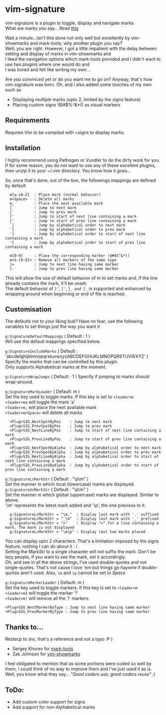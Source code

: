 # vim-signature
vim-signature is a plugin to toggle, display and navigate marks.  
What are marks you say... Read [this](http://vim.wikia.com/wiki/Using_marks)
  
Wait a minute...isn't this done not only well but excellently by vim-showmarks
and mark-tools; why another plugin you say?  
Well, you are right. However, I got a little impatient with the delay between
setting and display of marks in vim-showmarks and  
I liked the navigation options which mark-tools provided and I didn't want to
use two plugins where one would do and  
I was bored and felt like writing my own...  
  
Are you convinced yet or do you want me to go on? Anyway, that's how vim-signature was born.
Oh, and I also added some touches of my own such as
* Displaying multiple marks (upto 2, limited by the signs feature)  
* Placing custom signs !@#$%^&*() as visual markers  


## Requirements
Requires Vim to be compiled with +signs to display marks.


## Installation
I highly recommend using Pathogen or Vundler to do the dirty work for you. If
for some reason, you do not want to use any of these excellent plugins, then
unzip it to your ~/.vim directory. You know how it goes...  

So, once that's done, out of the box, the followings mappings are defined by
default
````
  m[a-zA-Z]  : Place mark (normal behavior)
  m<Space>   : Delete all marks
  m,         : Place the next available mark
  ]`         : Jump to next mark
  [`         : Jump to prev mark
  ]'         : Jump to start of next line containing a mark  
  ['         : Jump to start of prev line containing a mark  
  `]         : Jump by alphabetical order to next mark  
  `[         : Jump by alphabetical order to prev mark  
  ']         : Jump by alphabetical order to start of next line containing a mark  
  '[         : Jump by alphabetical order to start of prev line containing a mark 

  m[0-9]     : Place the corresponding marker !@#$%^&*()
  m<S-[0-9]> : Remove all markers of the same type  
  ]=         : Jump to next line having same marker  
  ]-         : Jump to prev line having same marker  
````
This will allow the use of default behavior of m to set marks and, if the line
already contains the mark, it'll be unset.  
The default behavior of `]'`, `['`, ]_`_ and [_`_ is supported and enhanced by
wrapping around when beginning or end of file is reached.  
  

## Customisation
The defaults not to your liking bub? Have no fear; use the following
variables to set things just the way you want it  

`g:SignatureDefaultMappings` ( Default : 1 )  
Will use the default mappings specified below.  

`g:SignatureIncludeMarks` ( Default : 'abcdefghijklmnopqrstuvwxyzABCDEFGHIJKLMNOPQRSTUVWXYZ' )  
Specify the marks that can be controlled by this plugin.  
Only supports Alphabetical marks at the moment.  

`g:SignatureWrapJumps` ( Default : 1 )
Specify if jumping to marks should wrap-around.  

`g:SignatureMarkLeader` ( Default: m )  
Set the key used to toggle marks.  If this key is set to `<leader>m`  
`<leader>ma` will toggle the mark 'a'  
`<leader>m,` will place the next available mark  
`<leader>m<Space>` will delete all marks  
```
  <Plug>SIG_NextSpotByPos    : Jump to next mark  
  <Plug>SIG_PrevSpotByPos    : Jump to prev mark  
  <Plug>SIG_NextLineByPos    : Jump to start of next line containing a mark  
  <Plug>SIG_PrevLineByPos    : Jump to start of prev line containing a mark  
  <Plug>SIG_NextSpotByAlpha  : Jump by alphabetical order to next mark  
  <Plug>SIG_PrevSpotByAlpha  : Jump by alphabetical order to prev mark  
  <Plug>SIG_NextLineByAlpha  : Jump by alphabetical order to start of next line containing a mark  
  <Plug>SIG_PrevLineByAlpha  : Jump by alphabetical order to start of prev line containing a mark  
```
  
`g:SignatureLcMarkStr` ( Default : "\p\m" )  
Set the manner in which local (lowercase) marks are displayed.  
`g:SignatureUcMarkStr` ( Default : "\p\m" )  
Set the manner in which global (uppercase) marks are displayed. Similar to above.  
'\m' represents the latest mark added and '\p', the one previous to it.
````
  g:SignatureLcMarkStr = "\m."  : Display last mark with '.' suffixed  
  g:SignatureLcMarkStr = "_\m"  : Display last mark with '_' prefixed  
  g:SignatureLcMarkStr = ">"    : Display ">" for a line containing a mark. The mark is not displayed  
  g:SignatureLcMarkStr = "\m\p" : Display last two marks placed  
````
You can display upto 2 characters. That's a limitation imposed by the signs
feature; nothing I can do about it : / .  
Setting the MarkStr to a single character will not suffix the mark.
Don't be lazy people, if you want to see the mark, set it accordingly.  
Oh, and see in all the above strings, I've used double-quotes and not
single-quotes. That's not cause I love 'em but things go haywire if
double-quotes aren't used. Also, `\m` and `\p` cannot be set to _Space_  

`g:SignatureMarkerLeader` ( Default: m )  
Set the key used to toggle markers.  If this key is set to `<leader>m`  
`<leader>m1` will toggle the marker '!'  
`<leader>m!` will remove all the '!' markers  
```
<Plug>SIG_NextMarkerByType : Jump to next line having same marker  
<Plug>SIG_PrevMarkerByType : Jump to prev line having same marker  
```

## Thanks to...
Restecp to (no, that's a reference and not a typo :P )  
* Sergey Khorev for [mark-tools](http://www.vim.org/scripts/script.php?script_id=2929)
* Zak Johnson for [vim-showmarks](https://github.com/zakj/vim-showmarks)  

I feel obligated to mention that as some portions were coded so well by
them, I could think of no way to improve them and I've just used it as is.  
Well, you know what they say... _"Good coders use; great coders reuse"_ ;)


## ToDo:
* Add custom color support for signs
* Add support for non-Alphabetical marks

